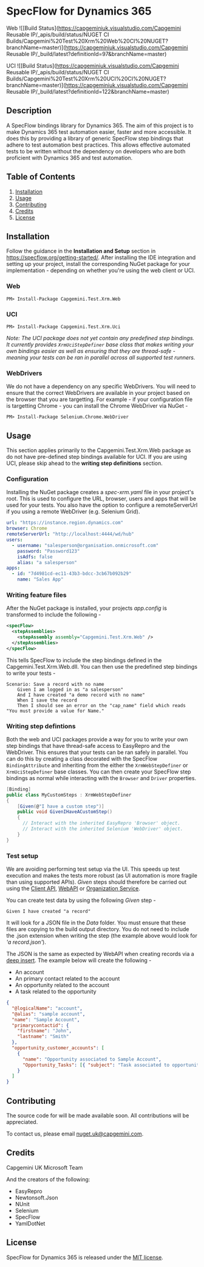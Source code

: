 # SpecFlow for Dynamics 365

Web ![[Build Status](https://capgeminiuk.visualstudio.com/Capgemini Reusable IP/_apis/build/status/NUGET CI Builds/Capgemini%20Test%20Xrm%20Web%20CI%20NUGET?branchName=master)](https://capgeminiuk.visualstudio.com/Capgemini Reusable IP/_build/latest?definitionId=97&branchName=master)

UCI ![[Build Status](https://capgeminiuk.visualstudio.com/Capgemini Reusable IP/_apis/build/status/NUGET CI Builds/Capgemini%20Test%20Xrm%20UCI%20CI%20NUGET?branchName=master)](https://capgeminiuk.visualstudio.com/Capgemini Reusable IP/_build/latest?definitionId=122&branchName=master)

## Description

A SpecFlow bindings library for Dynamics 365.
The aim of this project is to make Dynamics 365 test automation easier, faster and more accessible. It does this by providing a library of generic SpecFlow step bindings that adhere to test automation best practices. This allows effective automated tests to be written without the dependency on developers who are both proficient with Dynamics 365 and test automation.

## Table of Contents

1. [Installation](#Installation)
1. [Usage](#Usage)
1. [Contributing](#Contributing)
1. [Credits](#Credits)
1. [License](#License)

## Installation

Follow the guidance in the **Installation and Setup** section in https://specflow.org/getting-started/. After installing the IDE integration and setting up your project, install the corresponding NuGet package for your implementation - depending on whether you're using the web client or UCI.

### Web

```shell
PM> Install-Package Capgemini.Test.Xrm.Web
```

### UCI

```shell
PM> Install-Package Capgemini.Test.Xrm.Uci
```

_Note: The UCI package does not yet contain any predefined step bindings. It currently provides `XrmUciStepDefiner` base class that makes writing your own bindings easier as well as ensuring that they are thread-safe - meaning your tests can be ran in parallel across all supported test runners._

### WebDrivers

We do not have a dependency on any specific WebDrivers. You will need to ensure that the correct WebDrivers are available in your project based on the browser that you are targetting. For example - if your configuration file is targetting Chrome - you can install the Chrome WebDriver via NuGet - 

```shell
PM> Install-Package Selenium.Chrome.WebDriver
```

## Usage

This section applies primarily to the Capgemini.Test.Xrm&#46;Web package as do not have pre-defined step bindings available for UCI. If you are using UCI, please skip ahead to the **writing step definitions** section.

### Configuration

Installing the NuGet package creates a _spec-xrm.yaml_ file in your project's root. This is used to configure the URL, browser, users and apps that will be used for your tests. You also have the option to configure a remoteServerUrl if you using a remote WebDriver (e.g. Selenium Grid).

```yaml
url: "https://instance.region.dynamics.com"
browser: Chrome
remoteServerUrl: "http://localhost:4444/wd/hub"
users:
  - username: "salesperson@organisation.onmicrosoft.com"
    password: "Password123"
    isAdfs: false
    alias: "a salesperson"
apps:
  - id: "7d4981cd-ec11-43b3-bdcc-3cb67b092b29"
    name: "Sales App"
```

### Writing feature files

After the NuGet package is installed, your projects _app.config_ is transformed to include the following -

```xml
<specFlow>
  <stepAssemblies>
    <stepAssembly assembly="Capgemini.Test.Xrm.Web" />
  </stepAssemblies>
</specFlow>
```

This tells SpecFlow to include the step bindings defined in the Capgemini.Test.Xrm.Web.dll. You can then use the predefined step bindings to write your tests -

```gherkin
Scenario: Save a record with no name
	Given I am logged in as "a salesperson"
	And I have created "a demo record with no name"
	When I save the record
	Then I should see an error on the "cap_name" field which reads "You must provide a value for Name."
```

### Writing step defintions

Both the web and UCI packages provide a way for you to write your own step bindings that have thread-safe access to EasyRepro and the WebDriver. This ensures that your tests can be ran safely in parallel. You can do this by creating a class decorated with the SpecFlow `BindingAttribute` and inheriting from the either the `XrmWebStepDefiner` or `XrmUciStepDefiner` base classes. You can then create your SpecFlow step bindings as normal while interacting with the `Browser` and `Driver` properties.

```csharp
[Binding]
public class MyCustomSteps : XrmWebStepDefiner
{
    [Given(@"I have a custom step")]
    public void GivenIHaveACustomStep()
    {
      // Interact with the inherited EasyRepro 'Browser' object.
      // Interact with the inherited Selenium 'WebDriver' object.
    }
}
```

### Test setup

We are avoiding performing test setup via the UI. This speeds up test execution and makes the tests more robust (as UI automation is more fragile than using supported APIs). _Given_ steps should therefore be carried out using the [Client API](client-api), [WebAPI](web-api) or [Organization Service](org-service).

You can create test data by using the following _Given_ step -

```gherkin
Given I have created "a record"
```

It will look for a JSON file in the _Data_ folder. You must ensure that these files are copying to the build output directory. You do not need to include the .json extension when writing the step (the example above would look for _'a record.json'_).

The JSON is the same as expected by WebAPI when creating records via a [deep insert](https://docs.microsoft.com/en-us/dynamics365/customer-engagement/developer/webapi/create-entity-web-api#create-related-entities-in-one-operation). The example below will create the following -

- An account
- An primary contact related to the account
- An opportunity related to the account
- A task related to the opportunity

```json
{
  "@logicalName": "account",
  "@alias": "sample account",
  "name": "Sample Account",
  "primarycontactid": {
    "firstname": "John",
    "lastname": "Smith"
  },
  "opportunity_customer_accounts": [
    {
      "name": "Opportunity associated to Sample Account",
      "Opportunity_Tasks": [{ "subject": "Task associated to opportunity" }]
    }
  ]
}
```

## Contributing

The source code for will be made available soon. All contributions will be appreciated.

To contact us, please email nuget.uk@capgemini.com.

## Credits

Capgemini UK Microsoft Team

And the creators of the following:

- EasyRepro
- Newtonsoft.Json
- NUnit 
- Selenium
- SpecFlow
- YamlDotNet

## License

SpecFlow for Dynamics 365 is released under the [MIT license](./License).
